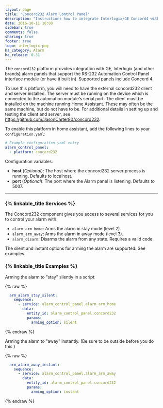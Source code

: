 ```yaml
---
layout: page
title: "Concord232 Alarm Control Panel"
description: "Instructions how to integrate Interlogix/GE Concord4 with RS-232 Automation Control Module into Home Assistant."
date: 2016-10-11 10:00
sidebar: true
comments: false
sharing: true
footer: true
logo: interlogix.png
ha_category: Alarm
ha_release: 0.31
---
```


The `concord232` platform provides integration with GE, Interlogix (and other brands) alarm panels that support the RS-232 Automation Control Panel interface module (or have it built in). Supported panels include Concord 4.

To use this platform, you will need to have the external concord232 client and server installed. The server must be running on the device which is connected to the automation module's serial port. The client must be installed on the machine running Home Assistant. These may often be the same machine, but do not have to be. For additional details in setting up and testing the client and server, see https://github.com/JasonCarter80/concord232.

To enable this platform in home assistant, add the following lines to your `configuration.yaml`:

```yaml
# Example configuration.yaml entry
alarm_control_panel:
  - platform: concord232
```

Configuration variables:

- **host** (*Optional*): The host where the concord232 server process is running. Defaults to localhost.
- **port** (*Optional*): The port where the Alarm panel is listening. Defaults to 5007.

---

### {% linkable_title Services %}

The Concord232 component gives you access to several services for you to control your alarm with.

- `alarm_arm_home`: Arms the alarm in stay mode (level 2).
- `alarm_arm_away`: Arms the alarm in away mode (level 3).
- `alarm_disarm`: Disarms the alarm from any state. Requires a valid code.

The silent and instant options for arming the alarm are supported.
See examples.

### {% linkable_title Examples %}

Arming the alarm to "stay" silently in a script:

{% raw %}
```yaml
  arm_alarm_stay_silent:
    sequence:
      - service: alarm_control_panel.alarm_arm_home
        data:
          entity_id: alarm_control_panel.concord232
          params:
            arming_option: silent
```
{% endraw %}

Arming the alarm to "away" instantly.  (Be sure to be outside before
you do this.)

{% raw %}
```yaml
  arm_alarm_away_instant:
    sequence:
      - service: alarm_control_panel.alarm_arm_away
        data:
          entity_id: alarm_control_panel.concord232
          params:
            arming_option: instant
```
{% endraw %}
